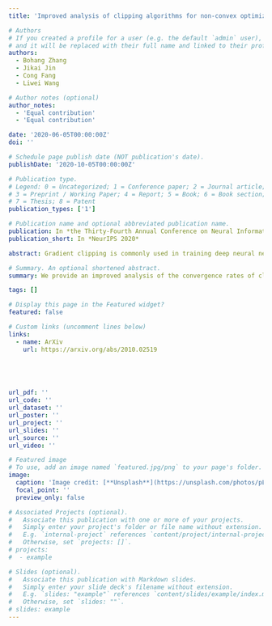 ```yaml
---
title: 'Improved analysis of clipping algorithms for non-convex optimization'

# Authors
# If you created a profile for a user (e.g. the default `admin` user), write the username (folder name) here
# and it will be replaced with their full name and linked to their profile.
authors:
  - Bohang Zhang
  - Jikai Jin
  - Cong Fang
  - Liwei Wang

# Author notes (optional)
author_notes:
  - 'Equal contribution'
  - 'Equal contribution'

date: '2020-06-05T00:00:00Z'
doi: ''

# Schedule page publish date (NOT publication's date).
publishDate: '2020-10-05T00:00:00Z'

# Publication type.
# Legend: 0 = Uncategorized; 1 = Conference paper; 2 = Journal article;
# 3 = Preprint / Working Paper; 4 = Report; 5 = Book; 6 = Book section;
# 7 = Thesis; 8 = Patent
publication_types: ['1']

# Publication name and optional abbreviated publication name.
publication: In *the Thirty-Fourth Annual Conference on Neural Information Processing Systems*
publication_short: In *NeurIPS 2020*

abstract: Gradient clipping is commonly used in training deep neural networks partly due to its practicability in relieving the exploding gradient problem. Recently, Zhang et al. [2020a] show that clipped (stochastic) Gradient Descent (GD) converges faster than vanilla GD/SGD via introducing a new assumption called (L0, L1)smoothness, which characterizes the violent fluctuation of gradients typically encountered in deep neural networks. However, their iteration complexities on the problem-dependent parameters are rather pessimistic, and theoretical justification of clipping combined with other crucial techniques, e.g. momentum acceleration, are still lacking. In this paper, we bridge the gap by presenting a general framework to study the clipping algorithms, which also takes momentum methods into consideration. We provide convergence analysis of the framework in both deterministic and stochastic setting, and demonstrate the tightness of our results by comparing them with existing lower bounds. Our results imply that the efficiency of clipping methods will not degenerate even in highly non-smooth regions of the landscape. Experiments confirm the superiority of clipping-based methods in deep learning tasks.

# Summary. An optional shortened abstract.
summary: We provide an improved analysis of the convergence rates of clipping algorithms, theoretically justifying their superior performance in deep learning.

tags: []

# Display this page in the Featured widget?
featured: false

# Custom links (uncomment lines below)
links:
  - name: ArXiv
    url: https://arxiv.org/abs/2010.02519



  

url_pdf: ''
url_code: ''
url_dataset: ''
url_poster: ''
url_project: ''
url_slides: ''
url_source: ''
url_video: ''

# Featured image
# To use, add an image named `featured.jpg/png` to your page's folder.
image:
  caption: 'Image credit: [**Unsplash**](https://unsplash.com/photos/pLCdAaMFLTE)'
  focal_point: ''
  preview_only: false

# Associated Projects (optional).
#   Associate this publication with one or more of your projects.
#   Simply enter your project's folder or file name without extension.
#   E.g. `internal-project` references `content/project/internal-project/index.md`.
#   Otherwise, set `projects: []`.
# projects:
#  - example

# Slides (optional).
#   Associate this publication with Markdown slides.
#   Simply enter your slide deck's filename without extension.
#   E.g. `slides: "example"` references `content/slides/example/index.md`.
#   Otherwise, set `slides: ""`.
# slides: example
---
```


